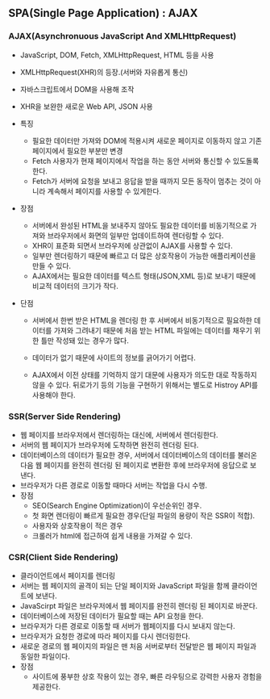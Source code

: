 ## SPA(Single Page Application) : AJAX
### AJAX(Asynchronuous JavaScript  And XMLHttpRequest)
- JavaScript, DOM, Fetch, XMLHttpRequest, HTML 등을 사용
- XMLHttpRequest(XHR)의 등장.(서버와 자유롭게 통신)
- 자바스크립트에서 DOM을 사용해 조작
- XHR을 보완한 새로운 Web API, JSON 사용

- 특징
  - 필요한 데이터만 가져와 DOM에 적용시켜 새로운 페이지로 이동하지 않고 기존 페이지에서 필요한 부분만 변경
  - Fetch 사용자가 현재 페이지에서 작업을 하는 동안 서버와 통신할 수 있도돌록 한다.
  - Fetch가 서버에 요청을 보내고 응답을 받을 때까지 모든 동작이 멈추는 것이 아니라 계속해서 페이지를 사용할 수 있게한다.


- 장점
  - 서버에서 완성된 HTML을 보내주지 않아도 필요한 데이터를 비동기적으로 가져와 브라우저에서 화면의 일부만 업데이트하여 렌더링할 수 있다.
  - XHR이 표준화 되면서 브라우저에 상관없이 AJAX를 사용할 수 있다.
  - 일부만 렌더링하기 때문에 빠르고 더 많은 상호작용이 가능한 애플리케이션을 만들 수 있다.
  - AJAX에서는 필요한 데이터를 텍스트 형태(JSON,XML 등)로 보내기 때문에 비교적 데이터의 크기가 작다.

- 단점
  - 서버에서 한번 받은 HTML을 렌더링 한 후 서버에서 비동기적으로 필요하한 데이터를 가져와 그려내기 때문에
  처음 받는 HTML 파일에는 데이터를 채우기 위한 틀만 작성돼 있는 경우가 많다.
  - 데이터가 없기 때문에 사이트의 정보를 긁어가기 어렵다.

  - AJAX에서 이전 상태를 기억하지 않기 대문에 사용자가 의도한 대로 작동하지 않을 수 있다.
  뒤로가기 등의 기능을 구현하기 위해서는 별도로 Histroy API를 사용해야 한다.

### SSR(Server Side Rendering)
- 웹 페이지를 브라우저에서 렌더링하는 대신에, 서버에서 렌더링한다.
- 서버의 웹 페이지가 브라우저에 도착하면 완전히 렌더링 된다.
- 데이터베이스의 데이터가 필요한 경우, 서버에서 데이터베이스의 데이터를 불러온 다음 웹 페이지를 완전히
렌더링 된 페이지로 변환한 후에 브라우저에 응답으로 보낸다.
- 브라우저가 다른 경로로 이동할 때마다 서버는 작업을 다시 수행.
- 장점
  - SEO(Search Engine Optimization)이 우선순위인 경우.
  - 첫 화면 렌더링이 빠르게 필요한 경우(단일 파일의 용량이 작은 SSR이 적합).
  - 사용자와 상호작용이 적은 경우
  - 크롤러가 html에 접근하여 쉽게 내용을 가져갈 수 있다.

### CSR(Client Side Rendering)
- 클라이언트에서 페이지를 렌더링
- 서버는 웹 페이지의 골격이 되는 단일 페이지와 JavaScript 파일을 함께 클라이언트에 보낸다.
- JavaScirpt 파일은 브라우저에서 웹 페이지를 완전히 렌더링 된 페이지로 바꾼다.
- 데이터베이스에 저장된 데이터가 필요할 때는 API 요청을 한다.
- 브라우저가 다른 경로로 이동할 때 서버가 웹페이지를 다시 보내지 않는다.
- 브라우저가 요청한 경로에 따라 페이지를 다시 렌더링한다.
- 새로운 경로의 웹 페이지의 파일은 맨 처음 서버로부터 전달받은 웹 페이지 파일과 동일한 파일이다.
- 장점
  - 사이트에 풍부한 상호 작용이 있는 경우, 빠른 라우팅으로 강력한 사용자 경험을 제공한다.
  